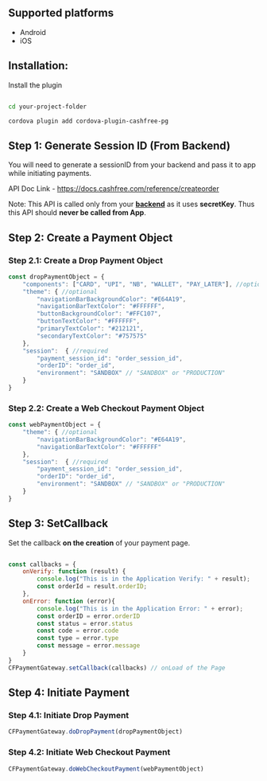 ## Supported platforms

- Android
- iOS


## Installation:
Install the plugin

```bash

cd your-project-folder

cordova plugin add cordova-plugin-cashfree-pg

```


## Step 1: Generate Session ID (From Backend)


You will need to generate a sessionID from your backend and pass it to app while initiating payments.

API Doc Link - https://docs.cashfree.com/reference/createorder

Note: This API is called only from your <b><u>backend</u></b> as it uses **secretKey**. Thus this API should **never be called from App**.


## Step 2: Create a Payment Object

### Step 2.1: Create a Drop Payment Object
```js
const dropPaymentObject = {
    "components": ["CARD", "UPI", "NB", "WALLET", "PAY_LATER"], //optional
    "theme": { //optional
        "navigationBarBackgroundColor": "#E64A19",
        "navigationBarTextColor": "#FFFFFF",
        "buttonBackgroundColor": "#FFC107",
        "buttonTextColor": "#FFFFFF",
        "primaryTextColor": "#212121",
        "secondaryTextColor": "#757575"
    },
    "session":  { //required
        "payment_session_id": "order_session_id",
        "orderID": "order_id",
        "environment": "SANDBOX" // "SANDBOX" or "PRODUCTION"
    }
}
```

### Step 2.2: Create a Web Checkout Payment Object
```js
const webPaymentObject = {
    "theme": { //optional
        "navigationBarBackgroundColor": "#E64A19",
        "navigationBarTextColor": "#FFFFFF"
    },
    "session":  { //required
        "payment_session_id": "order_session_id",
        "orderID": "order_id",
        "environment": "SANDBOX" // "SANDBOX" or "PRODUCTION"
    }
}
```


## Step 3: SetCallback
Set the callback **on the creation** of your payment page.
```js

const callbacks = {
    onVerify: function (result) {
        console.log("This is in the Application Verify: " + result);
        const orderId = result.orderID;
    },
    onError: function (error){
        console.log("This is in the Application Error: " + error);
        const orderID = error.orderID
        const status = error.status
        const code = error.code
        const type = error.type
        const message = error.message
    }
}
CFPaymentGateway.setCallback(callbacks) // onLoad of the Page
```

## Step 4: Initiate Payment

### Step 4.1: Initiate Drop Payment
```js
CFPaymentGateway.doDropPayment(dropPaymentObject)
```

### Step 4.2: Initiate Web Checkout Payment
```js
CFPaymentGateway.doWebCheckoutPayment(webPaymentObject)
```
